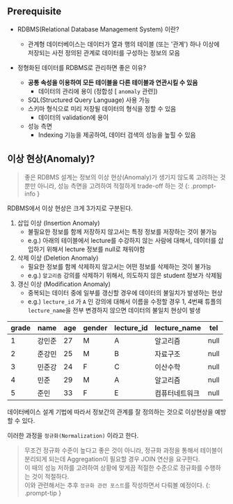 ## Prerequisite

* RDBMS(Relational Database Management System) 이란?
    * 관계형 데이터베이스는 데이터가 열과 행의 테이블 (또는 '관계') 하나 이상에 저장되는 사전 정의된 관계로 데이터를 구성하는 정보의 모음

* 정형화된 데이터를 RDBMS로 관리하면 좋은 이유?
    * **공통 속성을 이용하여 모든 테이블을 다른 테이블과 연관시킬 수 있음**
        * 데이터의 관리에 용이 (정합성 [ `anomaly` 관련])
    * SQL(Structured Query Language) 사용 가능
    * 스키마 형식으로 미리 저장될 데이터의 형식을 정할 수 있음
        * 데이터의 validation에 용이
    * 성능 측면
        * Indexing 기능을 제공하여, 데이터 검색의 성능을 높힐 수 있음



## 이상 현상(Anomaly)?

> 좋은 RDBMS 설계는 정보의 이상 현상(Anomaly)가 생기지 않도록 고려하는 것 뿐만 아니라, 성능 측면을 고려하여 적절하게 trade-off 하는 것
{: .prompt-info }



RDBMS에서 이상 현상은 크게 3가지로 구분된다.

1. 삽입 이상 (Insertion Anomaly)
    * 불필요한 정보를 함께 저장하지 않고서는 특정 정보를 저장하는 것이 불가능
    * e.g.) 아래의 테이블에서 lecture를 수강하지 않는 사람에 대해서, 데이터를 삽입하기 위해서 lecture 정보를 null로 채워야함
2. 삭제 이상 (Deletion Anomaly)
    * 필요한 정보를 함께 삭제하지 않고서는 어떤 정보를 삭제하는 것이 불가능
    * e.g.)  `알고리즘` 강의를 삭제하기 위해서, 의도하지 않은 student 정보가 삭제됨
3. 갱신 이상 (Modification Anomaly)
    * 중복되는 데이터 중에 일부를 갱신할 경우에 데이터의 불일치가 발생하는 현상
    * e.g.)  `lecture_id` 가 `A` 인 강의에 대해서 이름을 수정할 경우 1, 4번째 튜플의 `lecture_name`을 전부 변경하지 않으면 데이터의 불일치 현상이 발생

| grade | name   | age  | gender | lecture_id | lecture_name   | tel  |
| ----- | ------ | ---- | ------ | ---------- | -------------- | ---- |
| 1     | 강민준 | 27   | M      | A          | 알고리즘       | null |
| 2     | 준강민 | 25   | M      | B          | 자료구조       | null |
| 3     | 민준강 | 24   | F      | C          | 이산수학       | null |
| 4     | 민준   | 29   | M      | A          | 알고리즘       | null |
| 5     | 준민   | 33   | F      | E          | 컴퓨터네트워크 | null |





데이터베이스 설계 기법에 따라서 정보간의 관계를 잘 정의하는 것으로 이상현상을 예방할 수 있다.

이러한 과정을 `정규화(Normalization)` 이라고 한다.





> 무조건 정규화 수준이 높다고 좋은 것이 아니라, 정규화 과정을 통해서 테이블이 분리되게 되는데 Aggregation이 필요할 경우 JOIN 연산을 요구한다. <br> 이 때의 성능 저하를 고려하여 상황에 맞게끔 적절한 수준으로 정규화를 수행하는 것이 적절하다. <br> 이와 관련해서는 추후 `정규화 관련 포스트`를 작성하면서 다뤄볼 예정이다.
{: .prompt-tip }
